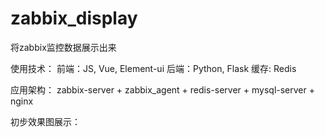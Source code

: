 # zabbix_display
将zabbix监控数据展示出来


使用技术：
前端：JS, Vue, Element-ui
后端：Python, Flask
缓存: Redis

应用架构：
zabbix-server + zabbix_agent + redis-server + mysql-server + nginx

初步效果图展示：



